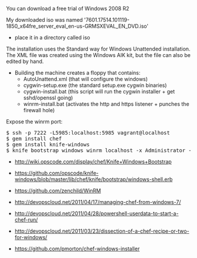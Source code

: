 You can download a free trial of Windows 2008 R2

My downloaded iso was named '7601.17514.101119-1850_x64fre_server_eval_en-us-GRMSXEVAL_EN_DVD.iso'

- place it in a directory called iso

The installation uses the Standard way for Windows Unattended installation. The XML file was created using the Windows AIK kit, but the file can also be edited by hand.

- Building the machine creates a floppy that contains:
  - AutoUnattend.xml (that will configure the windows)
  - cygwin-setup.exe (the standard setup.exe cygwin binaries)
  - cygwin-install.bat (this script will run the cygwin installer + get sshd/openssl going)
  - winrm-install.bat (activates the http and https listener + punches the firewall hole)

Expose the winrm port:

<pre>
$ ssh -p 7222 -L5985:localhost:5985 vagrant@localhost
$ gem install chef
$ gem install knife-windows
$ knife bootstrap windows winrm localhost -x Administrator -P 'vagrant'
</pre>


- http://wiki.opscode.com/display/chef/Knife+Windows+Bootstrap
- https://github.com/opscode/knife-windows/blob/master/lib/chef/knife/bootstrap/windows-shell.erb

- https://github.com/zenchild/WinRM

- http://devopscloud.net/2011/04/17/managing-chef-from-windows-7/
- http://devopscloud.net/2011/04/28/powershell-userdata-to-start-a-chef-run/
- http://devopscloud.net/2011/03/23/dissection-of-a-chef-recipe-or-two-for-windows/
- https://github.com/pmorton/chef-windows-installer
